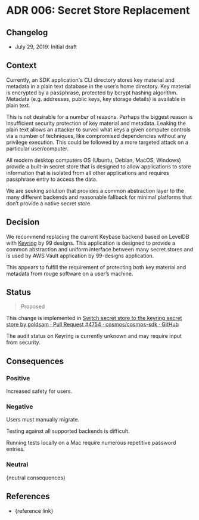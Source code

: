 # ADR 006: Secret Store Replacement

## Changelog

- July 29, 2019: Initial draft

## Context

Currently, an SDK application's CLI directory stores key material and metadata in a plain text database in the user’s home directory.  Key material is encrypted by a passphrase, protected by bcrypt hashing algorithm. Metadata (e.g. addresses, public keys, key storage details) is available in plain text. 

This is not desirable for a number of reasons. Perhaps the biggest reason is insufficient security protection of key material and metadata. Leaking the plain text allows an attacker to surveil what keys a given computer controls via a number of techniques, like compromised dependencies without any privilege execution. This could be followed by a more targeted attack on a particular user/computer.

All modern desktop computers OS (Ubuntu, Debian, MacOS, Windows) provide a built-in secret store that is designed to allow applications to store information that is isolated from all other applications and requires passphrase entry to access the data. 

We are seeking solution that provides a common abstraction layer to the many different backends and reasonable fallback for minimal platforms that don’t provide a native secret store.


## Decision

We recommend replacing the current Keybase backend based on LevelDB with [Keyring](https://github.com/99designs/keyring) by 99 designs. This application is designed to provide a common abstraction and uniform interface between many secret stores and is used by AWS Vault application by 99-designs application.

This appears to fulfill the requirement of protecting both key material and metadata from rouge software on a user’s machine.



## Status
> Proposed

This change is implemented in [Switch secret store to the keyring secret store by poldsam · Pull Request #4754 · cosmos/cosmos-sdk · GitHub](https://github.com/cosmos/cosmos-sdk/pull/4754)

The audit status on Keyring is currently unknown and may require input from security.

## Consequences

### Positive

Increased safety for users.

### Negative

Users must manually migrate.

Testing against all supported backends is difficult.

Running tests locally on a Mac require numerous repetitive password entries.

### Neutral

{neutral consequences}

## References

- {reference link}

